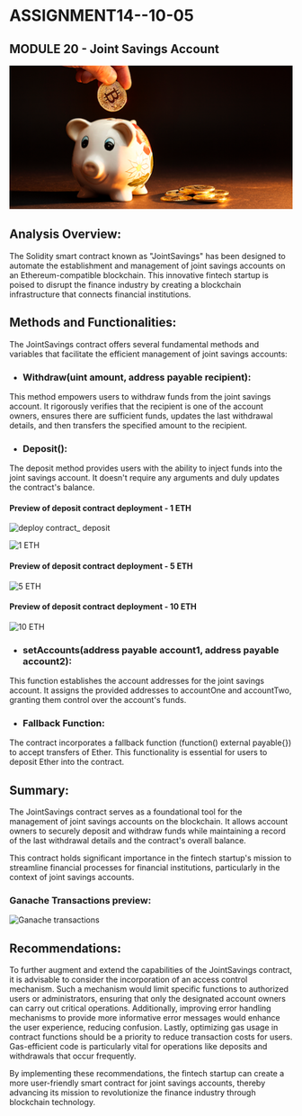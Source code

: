 # ASSIGNMENT14--10-05
## MODULE 20 - Joint Savings Account


![alt=“”](Images/20-5-challenge-image.png)

## Analysis Overview:
The Solidity smart contract known as "JointSavings" has been designed to automate the establishment and management of joint savings accounts on an Ethereum-compatible blockchain. This innovative fintech startup is poised to disrupt the finance industry by creating a blockchain infrastructure that connects financial institutions.

## Methods and Functionalities:
The JointSavings contract offers several fundamental methods and variables that facilitate the efficient management of joint savings accounts:

* ### Withdraw(uint amount, address payable recipient): 
This method empowers users to withdraw funds from the joint savings account. It rigorously verifies that the recipient is one of the account owners, ensures there are sufficient funds, updates the last withdrawal details, and then transfers the specified amount to the recipient.
* ### Deposit(): 
The deposit method provides users with the ability to inject funds into the joint savings account. It doesn't require any arguments and duly updates the contract's balance.
#### Preview of deposit contract deployment - 1 ETH
![deploy contract_ deposit](https://github.com/Narimanhx/ASSIGNMENT14--10-05/assets/132794052/101a50cb-c468-4b9f-8105-040469217ecf)

![1 ETH](https://github.com/Narimanhx/ASSIGNMENT14--10-05/assets/132794052/e0b000ff-2a27-48de-8411-54b0aa3e1ade)

#### Preview of deposit contract deployment - 5 ETH
![5 ETH](https://github.com/Narimanhx/ASSIGNMENT14--10-05/assets/132794052/eb6cdc28-68c0-455d-8d20-1addeddaf445)

#### Preview of deposit contract deployment - 10 ETH
![10 ETH](https://github.com/Narimanhx/ASSIGNMENT14--10-05/assets/132794052/64272010-471f-4d3f-bc3b-0058bfddd1f6)

* ### setAccounts(address payable account1, address payable account2): 
This function establishes the account addresses for the joint savings account. It assigns the provided addresses to accountOne and accountTwo, granting them control over the account's funds.

* ### Fallback Function: 
The contract incorporates a fallback function (function() external payable{}) to accept transfers of Ether. This functionality is essential for users to deposit Ether into the contract.

## Summary:
The JointSavings contract serves as a foundational tool for the management of joint savings accounts on the blockchain. It allows account owners to securely deposit and withdraw funds while maintaining a record of the last withdrawal details and the contract's overall balance.

This contract holds significant importance in the fintech startup's mission to streamline financial processes for financial institutions, particularly in the context of joint savings accounts.

### Ganache Transactions preview:
![Ganache transactions](https://github.com/Narimanhx/ASSIGNMENT14--10-05/assets/132794052/efdf3f1d-e018-4a43-8081-433afaf2c55a)


## Recommendations:
To further augment and extend the capabilities of the JointSavings contract, it is advisable to consider the incorporation of an access control mechanism. Such a mechanism would limit specific functions to authorized users or administrators, ensuring that only the designated account owners can carry out critical operations. Additionally, improving error handling mechanisms to provide more informative error messages would enhance the user experience, reducing confusion. Lastly, optimizing gas usage in contract functions should be a priority to reduce transaction costs for users. Gas-efficient code is particularly vital for operations like deposits and withdrawals that occur frequently.

By implementing these recommendations, the fintech startup can create a more user-friendly smart contract for joint savings accounts, thereby advancing its mission to revolutionize the finance industry through blockchain technology.
